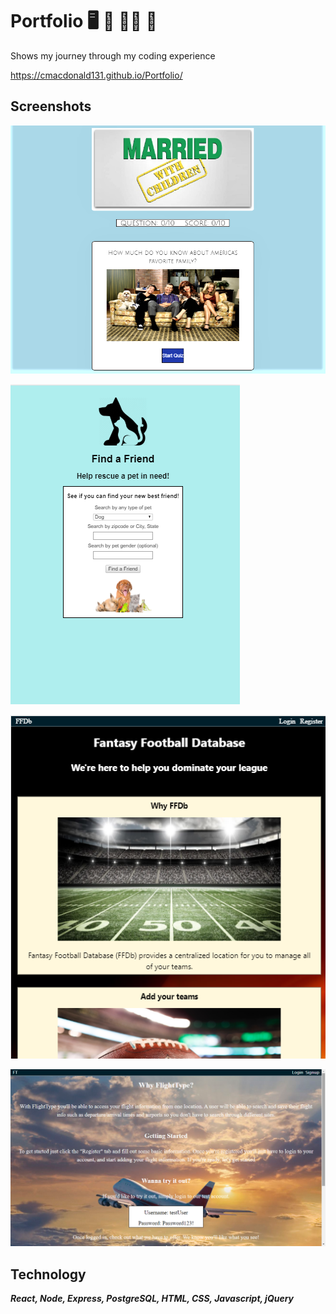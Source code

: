 # Portfolio :desktop_computer: :hammer: :man_facepalming: :vulcan_salute:
Shows my journey through my coding experience

https://cmacdonald131.github.io/Portfolio/

## Screenshots

![screenshot1](images/proj1.png)

![screenshot2](images/proj2.png)

![screenshot3](images/proj3.png)

![screenshot4](images/proj4.png)


## Technology

_**React, Node, Express, PostgreSQL, HTML, CSS, Javascript, jQuery**_
